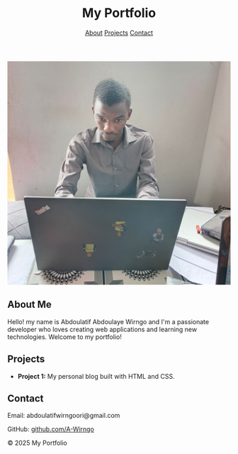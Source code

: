 <html>
<head>
    <meta charset="UTF-8">
    <meta name="viewport" content="width=device-width, initial-scale=1.0">
     <link rel="stylesheet" type="text/css" href="teste.css">
</head>
<body>
    <header>
        <h1>My Portfolio</h1>
        <nav>
            <a href="#about">About</a>
            <a href="#projects">Projects</a>
            <a href="#contact">Contact</a>
        </nav>
    </header>
        <img src="teste.jpg" alt="Image Wirngo" class="teste">
    <div class="container">
        <section id="about">
            <h2>About Me</h2>
            <p>Hello! my name is Abdoulatif Abdoulaye Wirngo and  I'm a passionate developer who loves creating web applications and learning new technologies. Welcome to my portfolio!</p>
        </section>
        <section id="projects">
            <h2>Projects</h2>
            <ul>
                <li><strong>Project 1:</strong> My personal blog built with HTML and CSS.</li>
            </ul>
        </section>
        <section id="contact">
            <h2>Contact</h2>
            <p>Email: abdoulatifwirngoori@gmail.com</p>
            <p>GitHub: <a href="https://github.com/A-Wirngo" target="_blank">github.com/A-Wirngo</a></p>
        </section>
    </div>
    <footer>
        <p>&copy; 2025 My Portfolio</p>
    </footer>
</body>
</html>
